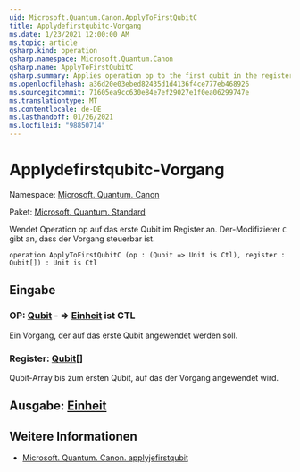 ```yaml
---
uid: Microsoft.Quantum.Canon.ApplyToFirstQubitC
title: Applydefirstqubitc-Vorgang
ms.date: 1/23/2021 12:00:00 AM
ms.topic: article
qsharp.kind: operation
qsharp.namespace: Microsoft.Quantum.Canon
qsharp.name: ApplyToFirstQubitC
qsharp.summary: Applies operation op to the first qubit in the register. The modifier `C` indicates that the operation is controllable.
ms.openlocfilehash: a36d20e03ebed82435d1d4136f4ce777eb468926
ms.sourcegitcommit: 71605ea9cc630e84e7ef29027e1f0ea06299747e
ms.translationtype: MT
ms.contentlocale: de-DE
ms.lasthandoff: 01/26/2021
ms.locfileid: "98850714"
---
```

# <a name="applytofirstqubitc-operation"></a>Applydefirstqubitc-Vorgang

Namespace: [Microsoft. Quantum. Canon](xref:Microsoft.Quantum.Canon)

Paket: [Microsoft. Quantum. Standard](https://nuget.org/packages/Microsoft.Quantum.Standard)


Wendet Operation op auf das erste Qubit im Register an.
Der-Modifizierer `C` gibt an, dass der Vorgang steuerbar ist.

```qsharp
operation ApplyToFirstQubitC (op : (Qubit => Unit is Ctl), register : Qubit[]) : Unit is Ctl
```


## <a name="input"></a>Eingabe

### <a name="op--qubit--unit--is-ctl"></a>OP: [Qubit](xref:microsoft.quantum.lang-ref.qubit) - => [Einheit](xref:microsoft.quantum.lang-ref.unit)  ist CTL

Ein Vorgang, der auf das erste Qubit angewendet werden soll.


### <a name="register--qubit"></a>Register: [Qubit](xref:microsoft.quantum.lang-ref.qubit)[]

Qubit-Array bis zum ersten Qubit, auf das der Vorgang angewendet wird.



## <a name="output--unit"></a>Ausgabe: [Einheit](xref:microsoft.quantum.lang-ref.unit)



## <a name="see-also"></a>Weitere Informationen

- [Microsoft. Quantum. Canon. applyjefirstqubit](xref:Microsoft.Quantum.Canon.ApplyToFirstQubit)